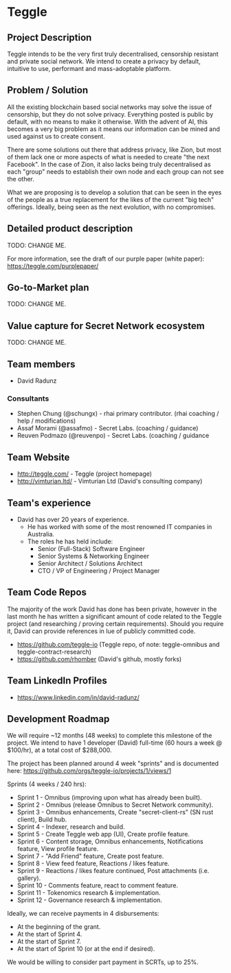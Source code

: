 # Teggle

## Project Description
Teggle intends to be the very first truly decentralised, censorship resistant and private social network. We intend to create a privacy by default, intuitive to use, performant and mass-adoptable platform.

## Problem / Solution
All the existing blockchain based social networks may solve the issue of censorship, but they do not solve privacy. Everything posted is public by default, with no means to make it otherwise. With the advent of AI, this becomes a very big problem as it means our information can be mined and used against us to create consent.

There are some solutions out there that address privacy, like Zion, but most of them lack one or more aspects of what is needed to create "the next Facebook". In the case of Zion, it also lacks being truly decentralised as each "group" needs to establish their own node and each group can not see the other.

What we are proposing is to develop a solution that can be seen in the eyes of the people as a true replacement for the likes of the current "big tech" offerings. Ideally, being seen as the next evolution, with no compromises.

## Detailed product description
TODO: CHANGE ME.

For more information, see the draft of our purple paper (white paper): https://teggle.com/purplepaper/

## Go-to-Market plan
TODO: CHANGE ME.

## Value capture for Secret Network ecosystem
TODO: CHANGE ME.

## Team members
* David Radunz

### Consultants
* Stephen Chung (@schungx) - rhai primary contributor. (rhai coaching / help / modifications)
* Assaf Morami (@assafmo) - Secret Labs. (coaching / guidance)
* Reuven Podmazo (@reuvenpo) - Secret Labs. (coaching / guidance

## Team Website
* http://teggle.com/ - Teggle (project homepage)
* http://vimturian.ltd/ - Vimturian Ltd (David's consulting company)

## Team's experience
* David has over 20 years of experience.
  * He has worked with some of the most renowned IT companies in Australia.
  * The roles he has held include:
    * Senior (Full-Stack) Software Engineer
    * Senior Systems & Networking Engineer
    * Senior Architect / Solutions Architect
    * CTO / VP of Engineering / Project Manager

## Team Code Repos
The majority of the work David has done has been private, however in the last month he has written a significant amount of code related to the Teggle project (and researching / proving certain requirements). Should you require it, David can provide references in lue of publicly committed code.

* https://github.com/teggle-io (Teggle repo, of note: teggle-omnibus and teggle-contract-research)
* https://github.com/rhomber (David's github, mostly forks)

## Team LinkedIn Profiles
* https://www.linkedin.com/in/david-radunz/

## Development Roadmap
We will require ~12 months (48 weeks) to complete this milestone of the project. We intend to have 1 developer (David) full-time (60 hours a week @ $100/hr), at a total cost of $288,000.

The project has been planned around 4 week "sprints" and is documented here: https://github.com/orgs/teggle-io/projects/1/views/1

Sprints (4 weeks / 240 hrs):
* Sprint 1 - Omnibus (improving upon what has already been built).
* Sprint 2 - Omnibus (release Omnibus to Secret Network community).
* Sprint 3 - Omnibus enhancements, Create "secret-client-rs" (SN rust client), Build hub.
* Sprint 4 - Indexer, research and build.
* Sprint 5 - Create Teggle web app (UI), Create profile feature.
* Sprint 6 - Content storage, Omnibus enhancements, Notifications feature, View profile feature.
* Sprint 7 - "Add Friend" feature, Create post feature.
* Sprint 8 - View feed feature, Reactions / likes feature.
* Sprint 9 - Reactions / likes feature continued, Post attachments (i.e. gallery).
* Sprint 10 - Comments feature, react to comment feature.
* Sprint 11 - Tokenomics research & implementation.
* Sprint 12 - Governance research & implementation.

Ideally, we can receive payments in 4 disbursements:
* At the beginning of the grant.
* At the start of Sprint 4.
* At the start of Sprint 7.
* At the start of Sprint 10 (or at the end if desired).

We would be willing to consider part payment in SCRTs, up to 25%.
